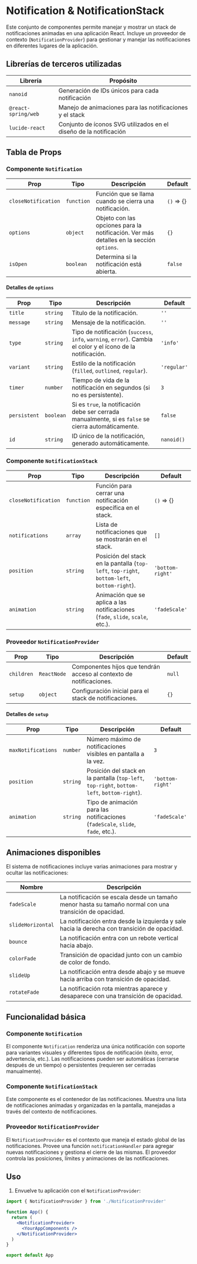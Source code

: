 # Notification & NotificationStack

Este conjunto de componentes permite manejar y mostrar un stack de notificaciones animadas en una aplicación React. Incluye un proveedor de contexto (`NotificationProvider`) para gestionar y manejar las notificaciones en diferentes lugares de la aplicación.

## Librerías de terceros utilizadas

| Librería            | Propósito                                                                 |
|---------------------|---------------------------------------------------------------------------|
| `nanoid`            | Generación de IDs únicos para cada notificación                           |
| `@react-spring/web` | Manejo de animaciones para las notificaciones y el stack                  |
| `lucide-react`      | Conjunto de íconos SVG utilizados en el diseño de la notificación         |

## Tabla de Props

### Componente `Notification`

| Prop              | Tipo             | Descripción                                                                                             | Default            |
|-------------------|------------------|---------------------------------------------------------------------------------------------------------|--------------------|
| `closeNotification`| `function`       | Función que se llama cuando se cierra una notificación.                                                  | `()` => {}         |
| `options`         | `object`         | Objeto con las opciones para la notificación. Ver más detalles en la sección `options`.                   | `{}`               |
| `isOpen`          | `boolean`        | Determina si la notificación está abierta.                                                               | `false`            |

#### Detalles de `options`

| Prop              | Tipo             | Descripción                                                                                             | Default            |
|-------------------|------------------|---------------------------------------------------------------------------------------------------------|--------------------|
| `title`           | `string`         | Título de la notificación.                                                                               | `''`               |
| `message`         | `string`         | Mensaje de la notificación.                                                                              | `''`               |
| `type`            | `string`         | Tipo de notificación (`success`, `info`, `warning`, `error`). Cambia el color y el ícono de la notificación. | `'info'`           |
| `variant`         | `string`         | Estilo de la notificación (`filled`, `outlined`, `regular`).                                             | `'regular'`        |
| `timer`           | `number`         | Tiempo de vida de la notificación en segundos (si no es persistente).                                     | `3`                |
| `persistent`      | `boolean`        | Si es `true`, la notificación debe ser cerrada manualmente, si es `false` se cierra automáticamente.      | `false`            |
| `id`              | `string`         | ID único de la notificación, generado automáticamente.                                                   | `nanoid()`         |

### Componente `NotificationStack`

| Prop              | Tipo             | Descripción                                                                                             | Default            |
|-------------------|------------------|---------------------------------------------------------------------------------------------------------|--------------------|
| `closeNotification`| `function`       | Función para cerrar una notificación específica en el stack.                                             | `()` => {}         |
| `notifications`   | `array`          | Lista de notificaciones que se mostrarán en el stack.                                                    | `[]`               |
| `position`        | `string`         | Posición del stack en la pantalla (`top-left`, `top-right`, `bottom-left`, `bottom-right`).               | `'bottom-right'`   |
| `animation`       | `string`         | Animación que se aplica a las notificaciones (`fade`, `slide`, `scale`, etc.).                            | `'fadeScale'`      |

### Proveedor `NotificationProvider`

| Prop              | Tipo             | Descripción                                                                                             | Default            |
|-------------------|------------------|---------------------------------------------------------------------------------------------------------|--------------------|
| `children`        | `ReactNode`      | Componentes hijos que tendrán acceso al contexto de notificaciones.                                       | `null`             |
| `setup`           | `object`         | Configuración inicial para el stack de notificaciones.                                                   | `{}`               |

#### Detalles de `setup`

| Prop              | Tipo             | Descripción                                                                                             | Default            |
|-------------------|------------------|---------------------------------------------------------------------------------------------------------|--------------------|
| `maxNotifications`| `number`         | Número máximo de notificaciones visibles en pantalla a la vez.                                            | `3`                |
| `position`        | `string`         | Posición del stack en la pantalla (`top-left`, `top-right`, `bottom-left`, `bottom-right`).               | `'bottom-right'`   |
| `animation`       | `string`         | Tipo de animación para las notificaciones (`fadeScale`, `slide`, `fade`, etc.).                           | `'fadeScale'`      |

## Animaciones disponibles

El sistema de notificaciones incluye varias animaciones para mostrar y ocultar las notificaciones:

| Nombre             | Descripción                                                                                                  |
|--------------------|-------------------------------------------------------------------------------------------------------------|
| `fadeScale`        | La notificación se escala desde un tamaño menor hasta su tamaño normal con una transición de opacidad.        |
| `slideHorizontal`  | La notificación entra desde la izquierda y sale hacia la derecha con transición de opacidad.                  |
| `bounce`           | La notificación entra con un rebote vertical hacia abajo.                                                     |
| `colorFade`        | Transición de opacidad junto con un cambio de color de fondo.                                                 |
| `slideUp`          | La notificación entra desde abajo y se mueve hacia arriba con transición de opacidad.                         |
| `rotateFade`       | La notificación rota mientras aparece y desaparece con una transición de opacidad.                            |

## Funcionalidad básica

### Componente `Notification`

El componente `Notification` renderiza una única notificación con soporte para variantes visuales y diferentes tipos de notificación (éxito, error, advertencia, etc.). Las notificaciones pueden ser automáticas (cerrarse después de un tiempo) o persistentes (requieren ser cerradas manualmente).

### Componente `NotificationStack`

Este componente es el contenedor de las notificaciones. Muestra una lista de notificaciones animadas y organizadas en la pantalla, manejadas a través del contexto de notificaciones.

### Proveedor `NotificationProvider`

El `NotificationProvider` es el contexto que maneja el estado global de las notificaciones. Provee una función `notificationHandler` para agregar nuevas notificaciones y gestiona el cierre de las mismas. El proveedor controla las posiciones, límites y animaciones de las notificaciones.

## Uso

1. Envuelve tu aplicación con el `NotificationProvider`:

```jsx
import { NotificationProvider } from './NotificationProvider'

function App() {
  return (
    <NotificationProvider>
      <YourAppComponents />
    </NotificationProvider>
  )
}

export default App
